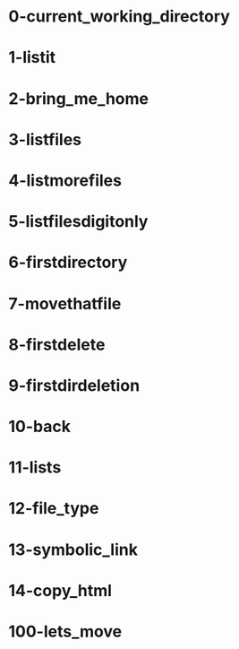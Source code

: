 # 0-current_working_directory
# 1-listit
# 2-bring_me_home
# 3-listfiles
# 4-listmorefiles
# 5-listfilesdigitonly
# 6-firstdirectory
# 7-movethatfile
# 8-firstdelete
# 9-firstdirdeletion
# 10-back
# 11-lists
# 12-file_type
# 13-symbolic_link
# 14-copy_html
# 100-lets_move
